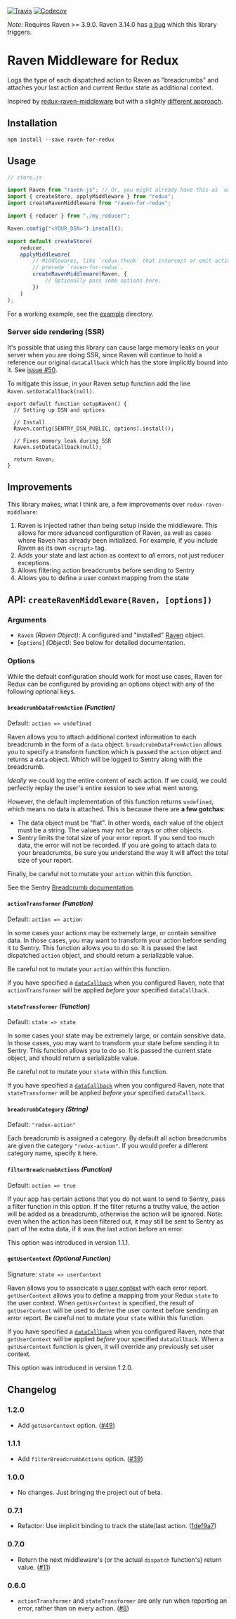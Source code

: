  [![Travis](https://img.shields.io/travis/captbaritone/raven-for-redux.svg)]() [![Codecov](https://img.shields.io/codecov/c/github/captbaritone/raven-for-redux.svg)]()

 _Note:_ Requires Raven >= 3.9.0. Raven 3.14.0 has [a bug](https://github.com/getsentry/raven-js/issues/925)
 which this library triggers.

# Raven Middleware for Redux

Logs the type of each dispatched action to Raven as "breadcrumbs" and attaches
your last action and current Redux state as additional context.

Inspired by [redux-raven-middleware] but with a slightly [different approach](#improvements).

## Installation

    npm install --save raven-for-redux

## Usage

```JavaScript
// store.js

import Raven from "raven-js"; // Or, you might already have this as `window.Raven`.
import { createStore, applyMiddleware } from "redux";
import createRavenMiddleware from "raven-for-redux";

import { reducer } from "./my_reducer";

Raven.config("<YOUR_DSN>").install();

export default createStore(
    reducer,
    applyMiddleware(
        // Middlewares, like `redux-thunk` that intercept or emit actions should
        // precede `raven-for-redux`.
        createRavenMiddleware(Raven, {
            // Optionally pass some options here.
        })
    )
);
```

For a working example, see the [example](./example/) directory.

### Server side rendering (SSR)

It's possible that using this library can cause large memory leaks on your server when you are doing SSR, since Raven will continue to hold a reference our original `dataCallback` which has the store implicitly bound into it. See [issue #50](https://github.com/captbaritone/raven-for-redux/issues/50).

To mitigate this issue, in your Raven setup function add the line `Raven.setDataCallback(null)`.

```
export default function setupRaven() {
  // Setting up DSN and options
  
  // Install
  Raven.config(SENTRY_DSN_PUBLIC, options).install();
  
  // Fixes memory leak during SSR
  Raven.setDataCallback(null);
  
  return Raven;
}
```

## Improvements

This library makes, what I think are, a few improvements over
`redux-raven-middlware`:

1. Raven is injected rather than being setup inside the middleware. This allows
   for more advanced configuration of Raven, as well as cases where Raven has
   already been initialized. For example, if you include Raven as its own
   `<script>` tag.
2. Adds your state and last action as context to _all_ errors, not just reducer
   exceptions.
3. Allows filtering action breadcrumbs before sending to Sentry
4. Allows you to define a user context mapping from the state

## API: `createRavenMiddleware(Raven, [options])`

### Arguments

* `Raven` _(Raven Object)_: A configured and "installed"
  [Raven] object.
* [`options`] _(Object)_: See below for detailed documentation.

### Options

While the default configuration should work for most use cases, Raven for Redux
can be configured by providing an options object with any of the following
optional keys.

#### `breadcrumbDataFromAction` _(Function)_

Default: `action => undefined`

Raven allows you to attach additional context information to each breadcrumb
in the form of a `data` object. `breadcrubmDataFromAction` allows you to specify
a transform function which is passed the `action` object and returns a `data`
object. Which will be logged to Sentry along with the breadcrumb.

_Ideally_ we could log the entire content of each action. If we could, we
could perfectly replay the user's entire session to see what went wrong.

However, the default implementation of this function returns `undefined`, which means
no data is attached. This is because there are __a few gotchas__:

* The data object must be "flat". In other words, each value of the object must be a string. The values may not be arrays or other objects.
* Sentry limits the total size of your error report. If you send too much data,
  the error will not be recorded. If you are going to attach data to your
  breadcrumbs, be sure you understand the way it will affect the total size
  of your report.

Finally, be careful not to mutate your `action` within this function.

See the Sentry [Breadcrumb documentation].

#### `actionTransformer` _(Function)_

Default: `action => action`

In some cases your actions may be extremely large, or contain sensitive data.
In those cases, you may want to transform your action before sending it to
Sentry. This function allows you to do so. It is passed the last dispatched
`action` object, and should return a serializable value.

Be careful not to mutate your `action` within this function.

If you have specified a [`dataCallback`] when you configured Raven, note that
`actionTransformer` will be applied _before_ your specified `dataCallback`.

#### `stateTransformer` _(Function)_

Default: `state => state`

In some cases your state may be extremely large, or contain sensitive data.
In those cases, you may want to transform your state before sending it to
Sentry. This function allows you to do so. It is passed the current state
object, and should return a serializable value.

Be careful not to mutate your `state` within this function.

If you have specified a [`dataCallback`] when you configured Raven, note that
`stateTransformer` will be applied _before_ your specified `dataCallback`.

#### `breadcrumbCategory` _(String)_

Default: `"redux-action"`

Each breadcrumb is assigned a category. By default all action breadcrumbs are
given the category `"redux-action"`. If you would prefer a different category
name, specify it here.

#### `filterBreadcrumbActions` _(Function)_

Default: `action => true`

If your app has certain actions that you do not want to send to Sentry, pass
a filter function in this option. If the filter returns a truthy value, the
action will be added as a breadcrumb, otherwise the action will be ignored.
Note: even when the action has been filtered out, it may still be sent to
Sentry as part of the extra data, if it was the last action before an error.

This option was introduced in version 1.1.1.

#### `getUserContext` _(Optional Function)_

Signature: `state => userContext`

Raven allows you to associcate a [user context] with each error report.
`getUserContext` allows you to define a mapping from your Redux `state` to
the user context. When `getUserContext` is specified, the result of
`getUserContext` will be used to derive the user context before sending an
error report. Be careful not to mutate your `state` within this function.

If you have specified a [`dataCallback`] when you configured Raven, note that
`getUserContext` will be applied _before_ your specified `dataCallback`.
When a `getUserContext` function is given, it will override any previously
set user context.

This option was introduced in version 1.2.0.

## Changelog

### 1.2.0

* Add `getUserContext` option. ([#49])

### 1.1.1

* Add `filterBreadcrumbActions` option. ([#39])

### 1.0.0

* No changes. Just bringing the project out of beta.

### 0.7.1

* Refactor: Use implicit binding to track the state/last action. ([1def9a7])

### 0.7.0

* Return the next middleware's (or the actual `dispatch` function's) return value. ([#11])

### 0.6.0

* `actionTransformer` and `stateTransformer` are only run when reporting an error, rather than on every action. ([#8])


[redux-raven-middleware]: https://github.com/ngokevin/redux-raven-middleware
[Raven]: https://docs.sentry.io/clients/javascript/
[Raven Breadcrumbs]: https://docs.sentry.io/clients/javascript/usage/#recording-breadcrumbs
[Breadcrumb documentation]: https://docs.sentry.io/learn/breadcrumbs/
[user context]: https://docs.sentry.io/learn/context/#capturing-the-user
[`dataCallback`]: https://docs.sentry.io/clients/javascript/config/
[#11]: https://github.com/captbaritone/raven-for-redux/pull/11
[#8]: https://github.com/captbaritone/raven-for-redux/pull/8
[1def9a7]: https://github.com/captbaritone/raven-for-redux/commit/1def9a747d7b711ad93da531b8ff9d128c352b45
[#39]: https://github.com/captbaritone/raven-for-redux/pull/39
[#49]: https://github.com/captbaritone/raven-for-redux/pull/49
